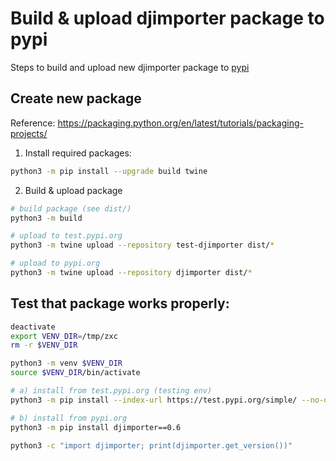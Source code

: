 # Build & upload djimporter package to pypi

Steps to build and upload new djimporter package to [pypi](https://pypi.org/project/djimporter/)

## Create new package
Reference: https://packaging.python.org/en/latest/tutorials/packaging-projects/

1. Install required packages:
```bash
python3 -m pip install --upgrade build twine
```

2. Build & upload package
```bash
# build package (see dist/)
python3 -m build

# upload to test.pypi.org
python3 -m twine upload --repository test-djimporter dist/*

# upload to pypi.org
python3 -m twine upload --repository djimporter dist/*
```

## Test that package works properly:

```bash
deactivate
export VENV_DIR=/tmp/zxc
rm -r $VENV_DIR

python3 -m venv $VENV_DIR
source $VENV_DIR/bin/activate

# a) install from test.pypi.org (testing env)
python3 -m pip install --index-url https://test.pypi.org/simple/ --no-deps djimporter==0.6

# b) install from pypi.org
python3 -m pip install djimporter==0.6

python3 -c "import djimporter; print(djimporter.get_version())"
```
